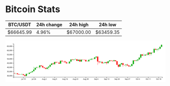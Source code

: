 # Bitcoin Stats

BTC/USDT|24h change|24h high|24h low|
|---|---|---|---|
|$66645.99|4.96%|$67000.00|$63459.35|

<img src="./chart.svg">
